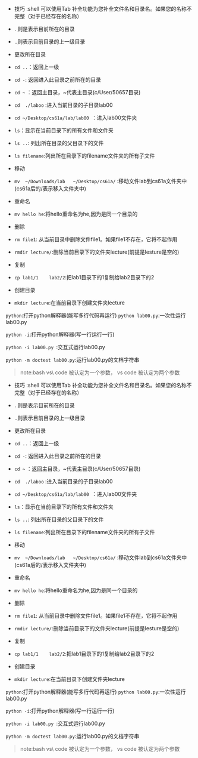 
- 技巧 :shell 可以使用Tab 补全功能为您补全文件名和目录名。如果您的名称不完整（对于已经存在的名称）

 
 - . 则是表示目前所在的目录
 - ..则表示目前目录的上一级目录

- 更改所在目录

- `cd ..`：返回上一级
- `cd -`:  返回进入此目录之前所在的目录
- `cd ~` ：返回主目录，~代表主目录(c/User/50657目录)
- `cd  ./laboo`  :进入当前目录的子目录lab00
- `cd ~/Desktop/cs61a/lab/lab00 `：进入lab00文件夹


- `ls`：显示在当前目录下的所有文件和文件夹
- `ls ..`: 列出所在目录的父目录下的文件
- `ls filename`:列出所在目录下的filename文件夹的所有子文件



- 移动
- `mv  ~/Downloads/lab   ~/Desktop/cs61a/` :移动文件lab到cs61a文件夹中(cs61a后的/表示移入文件夹中)

- 重命名
- `mv hello he`:将hello重命名为he,因为是同一个目录的

- 删除
- `rm file1`: 从当前目录中删除文件file1。如果file1不存在，它将不起作用
- `rmdir lecture/`:删除当前目录下的文件夹lecture(前提是lesture是空的)


- 复制
- `cp lab1/1    lab2/2`:把lab1目录下的1复制给lab2目录下的2

- 创建目录
- `mkdir lecture`:在当前目录下创建文件夹lecture

```python```:打开python解释器(能写多行代码再运行)
```python lab00.py```:一次性运行lab00.py

```python -i```:打开python解释器(写一行运行一行)

```python -i lab00.py ```:交互式运行lab00.py

```python -m doctest lab00.py```:运行lab00.py的文档字符串

>note:bash vs\ code 被认定为一个参数， vs code 被认定为两个参数

- 技巧 :shell 可以使用Tab 补全功能为您补全文件名和目录名。如果您的名称不完整（对于已经存在的名称）

 
 - . 则是表示目前所在的目录
 - ..则表示目前目录的上一级目录

- 更改所在目录

- `cd ..`：返回上一级
- `cd -`:  返回进入此目录之前所在的目录
- `cd ~` ：返回主目录，~代表主目录(c/User/50657目录)
- `cd  ./laboo`  :进入当前目录的子目录lab00
- `cd ~/Desktop/cs61a/lab/lab00 `：进入lab00文件夹


- `ls`：显示在当前目录下的所有文件和文件夹
- `ls ..`: 列出所在目录的父目录下的文件
- `ls filename`:列出所在目录下的filename文件夹的所有子文件



- 移动
- `mv  ~/Downloads/lab   ~/Desktop/cs61a/` :移动文件lab到cs61a文件夹中(cs61a后的/表示移入文件夹中)

- 重命名
- `mv hello he`:将hello重命名为he,因为是同一个目录的

- 删除
- `rm file1`: 从当前目录中删除文件file1。如果file1不存在，它将不起作用
- `rmdir lecture/`:删除当前目录下的文件夹lecture(前提是lesture是空的)


- 复制
- `cp lab1/1    lab2/2`:把lab1目录下的1复制给lab2目录下的2

- 创建目录
- `mkdir lecture`:在当前目录下创建文件夹lecture

```python```:打开python解释器(能写多行代码再运行)
```python lab00.py```:一次性运行lab00.py

```python -i```:打开python解释器(写一行运行一行)

```python -i lab00.py ```:交互式运行lab00.py

```python -m doctest lab00.py```:运行lab00.py的文档字符串

>note:bash vs\ code 被认定为一个参数， vs code 被认定为两个参数

